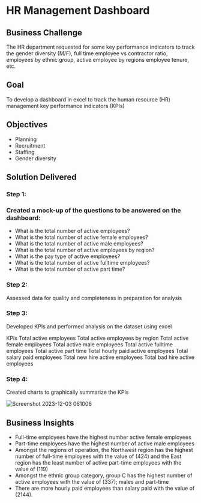 # HR Management Dashboard

## Business Challenge

The HR department requested for some key performance indicators to track the gender diversity (M/F), full time employee vs contractor ratio, employees by ethnic group, active employee by regions employee tenure, etc.

## Goal

To develop a dashboard in excel to track the human resource (HR) management key performance indicators (KPIs)

## Objectives

* Planning
* Recruitment
* Staffing
* Gender diversity

## Solution Delivered

### Step 1:

### Created a mock-up of the questions to be answered on the dashboard:
* What is the total number of active employees?
* What is the total number of active female employees?
* What is the total number of active male employees?
* What is the total number of active employees by region?
* What is the pay type of active employees?
* What is the total number of active fulltime employees?
* What is the total number of active part time?

### Step 2:

Assessed data for quality and completeness in preparation for analysis

### Step 3:

Developed KPIs and performed analysis on the dataset using excel

KPIs
Total active employees
Total active employees by region
Total active female employees
Total active male employees
Total active fulltime employees
Total active part time
Total hourly paid active employees
Total salary paid employees
Total new hire active employees
Total bad hire active employees

### Step 4:

Created charts to graphically summarize the KPIs

![Screenshot 2023-12-03 061006](https://github.com/williamsadegoke/hrdataproject/assets/81843920/ef5f1c96-f007-485a-a89a-8dd502dce132)


## Business Insights

* Full-time employees have the highest number active female employees
* Part-time employees have the highest number of active male employees
* Amongst the regions of operation, the Northwest region has the highest number of full-time employees with the value of (424) and the East region has the least number of active part-time employees with the value of (119)
* Amongst the ethnic group category, group C has the highest number of active employees with the value of (337); males and part-time
* There are more hourly paid employees than salary paid with the value of (2144). 
